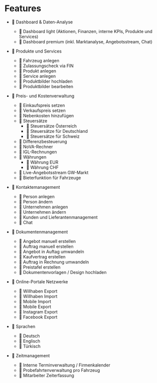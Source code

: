 # Features
- 📒 Dashboard & Daten-Analyse
  - 📒 Dashboard light (Aktionen, Finanzen, interne KPIs, Produkte und Services)
  - 📒 Dashboard premium (inkl. Marktanalyse, Angebotsstream, Chat)

- 📗 Produkte und Services
  - 📗 Fahrzeug anlegen
  - 📒 Zulassungscheck via FIN
  - 📗 Produkt anlegen
  - 📗 Service anlegen
  - 📒 Produktbilder hochladen
  - 📙 Produktbilder bearbeiten
 
- 📒 Preis- und Kostenverwaltung
  - 📗 Einkaufspreis setzen
  - 📗 Verkaufspreis setzen
  - 📒 Nebenkosten hinzufügen
  - 📗 Steuersätze
    - 📗 Steuersätze Österreich
    - 📙 Steuersätze für Deutschland
    - 📙 Steuersätze für Schweiz
  - 📒 Differenzbesteuerung
  - 📒 NoVA-Rechner
  - 📙 IGL-Rechnungen
  - 📗 Währungen
    - 📗 Währung EUR
    - 📙 Währung CHF
  - 📙 Live-Angebotsstream GW-Markt
  - 📙 Bieterfunktion für Fahrzeuge
 
- 📒 Kontaktemanagement
  - 📗 Person anlegen
  - 📗 Person ändern
  - 📗 Unternehmen anlegen
  - 📗 Unternehmen ändern
  - 📒 Kunden und Lieferantenmanagement
  - 📒 Chat

- 📒 Dokumentenmanagement
  - 📗 Angebot manuell erstellen
  - 📗 Auftrag manuell erstellen
  - 📒 Angebot in Auftag umwandeln
  - 📗 Kaufvertrag erstellen
  - 📗 Auftrag in Rechnung umwandeln
  - 📒 Preistafel erstellen
  - 📙 Dokumentenvorlagen / Design hochladen

- 📒 Online-Portale Netzwerke
  - 📒 Willhaben Export 
  - 📒 Willhaben Import
  - 📙 Mobile Import
  - 📙 Mobile Export
  - 📙 Instagram Export
  - 📙 Facebook Export

- 📗 Sprachen
  - 📗 Deutsch
  - 📗 Englisch
  - 📙 Türkisch

- 📙 Zeitmanagement
  - 📙 Interne Terminverwaltung / Firmenkalender
  - 📙 Probefahrtenverwaltung pro Fahrzeug
  - 📙 Mitarbeiter Zeiterfassung

